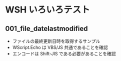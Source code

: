 # WSH いろいろテスト

## 001_file_datelastmodified

- ファイルの最終更新日時を取得するサンプル
- WScript.Echo は VBS/JS 共通であることを確認
- エンコードは Shift-JIS である必要があることを確認
